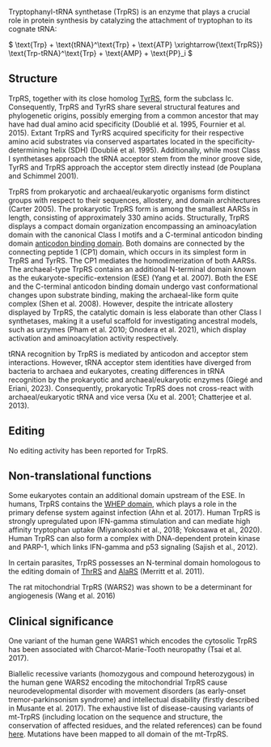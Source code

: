 
Tryptophanyl-tRNA synthetase (TrpRS) is an enzyme that plays a crucial role in protein synthesis by catalyzing the attachment of tryptophan to its cognate tRNA:




$ \text{Trp} + \text{tRNA}^\text{Trp} + \text{ATP} \xrightarrow{\text{TrpRS}} \text{Trp-tRNA}^\text{Trp} + \text{AMP} + \text{PP}_i  $






## Structure 

TrpRS, together with its close homolog [TyrRS](/class1/tyr), form the subclass Ic. Consequently, TrpRS and TyrRS share several structural features and phylogenetic origins, possibly emerging from a common ancestor that may have had dual amino acid specificity (Doublié et al. 1995, Fournier et al. 2015). Extant TrpRS and TyrRS acquired specificity for their respective amino acid substrates via conserved aspartates located in the specificity-determining helix (SDH) (Doublié et al. 1995). Additionally, while most Class I synthetases approach the tRNA acceptor stem from the minor groove side, TyrRS and TrpRS approach the acceptor stem directly instead (de Pouplana and Schimmel 2001).

TrpRS from prokaryotic and archaeal/eukaryotic organisms form distinct groups with respect to their sequences, allostery, and domain architectures (Carter 2005). The prokaryotic TrpRS form is among the smallest AARSs in length, consisting of approximately 330 amino acids. Structurally, TrpRS displays a compact domain organization encompassing an aminoacylation domain with the canonical Class I motifs and a C-terminal anticodon binding domain [anticodon binding domain](/d/wy). Both domains are connected by the connecting peptide 1 (CP1) domain, which occurs in its simplest form in TrpRS and TyrRS. The CP1 mediates the homodimerization of both AARSs. The archaeal-type TrpRS contains an additional N-terminal domain known as the eukaryote-specific-extension (ESE) (Yang et al. 2007). Both the ESE and the C-terminal anticodon binding domain undergo vast conformational changes upon substrate binding, making the archaeal-like form quite complex (Shen et al. 2008). However, despite the intricate allostery displayed by TrpRS, the catalytic domain is less elaborate than other Class I synthetases, making it a useful scaffold for investigating ancestral models, such as urzymes (Pham et al. 2010; Onodera et al. 2021), which display activation and aminoacylation activity respectively. 

tRNA recognition by TrpRS is mediated by anticodon and acceptor stem interactions. However, tRNA acceptor stem identities have diverged from bacteria to archaea and eukaryotes, creating differences in tRNA recognition by the prokaryotic and archaeal/eukaryotic enzymes (Giegé and Eriani, 2023). Consequently, prokaryotic TrpRS does not cross-react with archaeal/eukaryotic tRNA and vice versa (Xu et al. 2001; Chatterjee et al. 2013).




## Editing

No editing activity has been reported for TrpRS. 


## Non-translational functions

Some eukaryotes contain an additional domain upstream of the ESE.
In humans, TrpRS contains the [WHEP domain](/d/whep), which plays a role in the primary defense system against infection (Ahn et al. 2017). Human TrpRS is strongly upregulated upon IFN-gamma stimulation and can mediate high affinity tryptophan uptake (Miyanokoshi et al., 2018; Yokosawa et al., 2020). Human TrpRS can also form a complex with DNA-dependent protein kinase and PARP-1, which links IFN-gamma and p53 signaling (Sajish et al., 2012). 

In certain parasites, TrpRS possesses an N-terminal domain homologous to the editing domain of [ThrRS](/class2/thr) and [AlaRS](/class2/ala) (Merritt et al. 2011).

The rat mitochondrial TrpRS (WARS2) was shown to be a determinant for angiogenesis (Wang et al. 2016)


## Clinical significance

One variant of the human gene WARS1 which encodes the cytosolic TrpRS has been associated with Charcot-Marie-Tooth neuropathy (Tsai et al. 2017). 

Biallelic recessive variants (homozygous and compound heterozygous) in the human gene WARS2 encoding the mitochondrial TrpRS cause neurodevelopmental disorder with movement disorders (as early-onset tremor-parkinsonism syndrome) and intellectual disability (firstly described in Musante et al. 2017). The exhaustive list of disease-causing variants of mt-TrpRS (including location on the sequence and structure, the conservation of affected residues, and the related references) can be found [here](http://misynpat.org/misynpat/PageMaker.rvt?name=WARS2). Mutations have been mapped to all domain of the mt-TrpRS.



